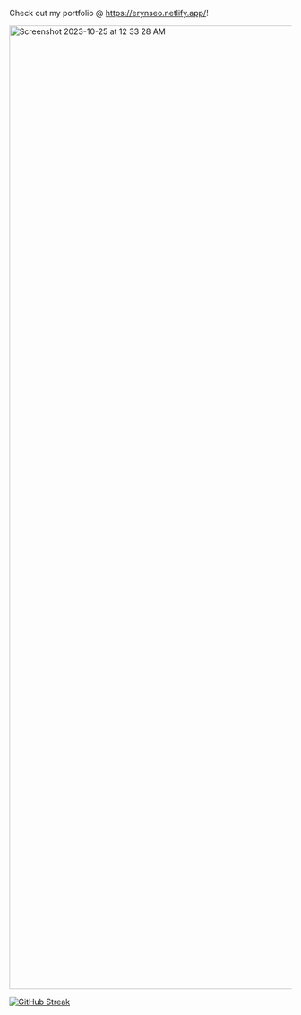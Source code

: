 Check out my portfolio @ https://erynseo.netlify.app/!

<img width="1718" alt="Screenshot 2023-10-25 at 12 33 28 AM" src="https://github.com/wireseo/wireseo/assets/43373656/1b9d0439-1f19-468b-90f2-5e703ec5cdf1">


[![GitHub Streak](https://streak-stats.demolab.com?user=wireseo&theme=vue-dark&hide_border=true)](https://git.io/streak-stats)


<!-- ### Hi there 👋 -->
<!-- [![KnlnKS's LeetCode stats](https://leetcode-stats-six.vercel.app/api?username=wireseo)](https://github.com/KnlnKS/leetcode-stats) -->

<!--
**wireseo/wireseo** is a ✨ _special_ ✨ repository because its `README.md` (this file) appears on your GitHub profile.

Here are some ideas to get you started:

- 🔭 I’m currently working on ...
- 🌱 I’m currently learning ...
- 👯 I’m looking to collaborate on ...
- 🤔 I’m looking for help with ...
- 💬 Ask me about ...
- 📫 How to reach me: ...
- 😄 Pronouns: ...
- ⚡ Fun fact: ...
-->
